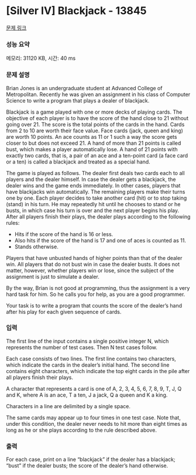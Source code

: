 # [Silver IV] Blackjack - 13845 

[문제 링크](https://www.acmicpc.net/problem/13845) 

### 성능 요약

메모리: 31120 KB, 시간: 40 ms

### 문제 설명


<p>Brian Jones is an undergraduate student at Advanced College of Metropolitan. Recently he was given an assignment in his class of Computer Science to write a program that plays a dealer of blackjack.</p>

<p>Blackjack is a game played with one or more decks of playing cards. The objective of each player is to have the score of the hand close to 21 without going over 21. The score is the total points of the cards in the hand. Cards from 2 to 10 are worth their face value. Face cards (jack, queen and king) are worth 10 points. An ace counts as 11 or 1 such a way the score gets closer to but does not exceed 21. A hand of more than 21 points is called bust, which makes a player automatically lose. A hand of 21 points with exactly two cards, that is, a pair of an ace and a ten-point card (a face card or a ten) is called a blackjack and treated as a special hand.</p>

<p>The game is played as follows. The dealer first deals two cards each to all players and the dealer himself. In case the dealer gets a blackjack, the dealer wins and the game ends immediately. In other cases, players that have blackjacks win automatically. The remaining players make their turns one by one. Each player decides to take another card (hit) or to stop taking (stand) in his turn. He may repeatedly hit until he chooses to stand or he busts, in which case his turn is over and the next player begins his play. After all players finish their plays, the dealer plays according to the following rules:</p>

<ul>
	<li>Hits if the score of the hand is 16 or less.</li>
	<li>Also hits if the score of the hand is 17 and one of aces is counted as 11.</li>
	<li>Stands otherwise.</li>
</ul>

<p>Players that have unbusted hands of higher points than that of the dealer win. All players that do not bust win in case the dealer busts. It does not matter, however, whether players win or lose, since the subject of the assignment is just to simulate a dealer.</p>

<p>By the way, Brian is not good at programming, thus the assignment is a very hard task for him. So he calls you for help, as you are a good programmer.</p>

<p>Your task is to write a program that counts the score of the dealer’s hand after his play for each given sequence of cards.</p>

### 입력 

<p>The first line of the input contains a single positive integer N, which represents the number of test cases. Then N test cases follow.</p>

<p>Each case consists of two lines. The first line contains two characters, which indicate the cards in the dealer’s initial hand. The second line contains eight characters, which indicate the top eight cards in the pile after all players finish their plays.</p>

<p>A character that represents a card is one of A, 2, 3, 4, 5, 6, 7, 8, 9, T, J, Q and K, where A is an ace, T a ten, J a jack, Q a queen and K a king.</p>

<p>Characters in a line are delimited by a single space.</p>

<p>The same cards may appear up to four times in one test case. Note that, under this condition, the dealer never needs to hit more than eight times as long as he or she plays according to the rule described above.</p>

### 출력 

<p>For each case, print on a line “blackjack” if the dealer has a blackjack; “bust” if the dealer busts; the score of the dealer’s hand otherwise.</p>
